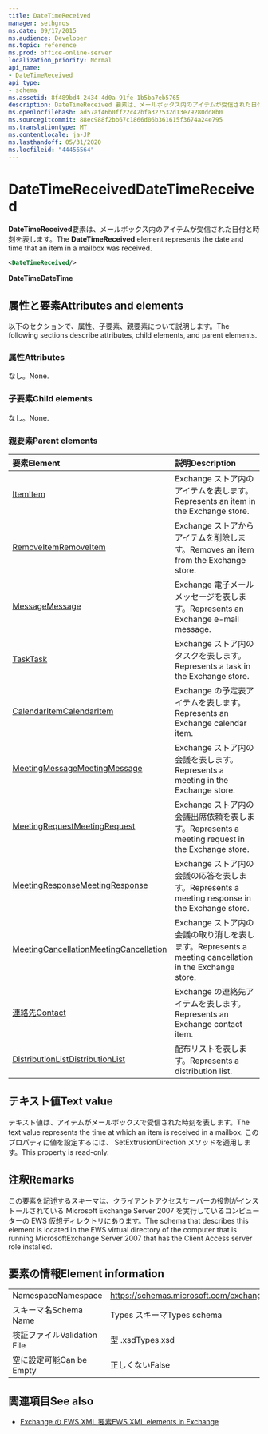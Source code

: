 ```yaml
---
title: DateTimeReceived
manager: sethgros
ms.date: 09/17/2015
ms.audience: Developer
ms.topic: reference
ms.prod: office-online-server
localization_priority: Normal
api_name:
- DateTimeReceived
api_type:
- schema
ms.assetid: 8f489bd4-2434-4d0a-91fe-1b5ba7eb5765
description: DateTimeReceived 要素は、メールボックス内のアイテムが受信された日付と時刻を表します。
ms.openlocfilehash: ad57af46b0ff22c42bfa327532d13e79280dd8b0
ms.sourcegitcommit: 88ec988f2bb67c1866d06b361615f3674a24e795
ms.translationtype: MT
ms.contentlocale: ja-JP
ms.lasthandoff: 05/31/2020
ms.locfileid: "44456564"
---
```

# <a name="datetimereceived"></a><span data-ttu-id="2ea1b-103">DateTimeReceived</span><span class="sxs-lookup"><span data-stu-id="2ea1b-103">DateTimeReceived</span></span>

<span data-ttu-id="2ea1b-104">**DateTimeReceived**要素は、メールボックス内のアイテムが受信された日付と時刻を表します。</span><span class="sxs-lookup"><span data-stu-id="2ea1b-104">The **DateTimeReceived** element represents the date and time that an item in a mailbox was received.</span></span> 
  
```xml
<DateTimeReceived/>
```

<span data-ttu-id="2ea1b-105">**DateTime**</span><span class="sxs-lookup"><span data-stu-id="2ea1b-105">**DateTime**</span></span>

## <a name="attributes-and-elements"></a><span data-ttu-id="2ea1b-106">属性と要素</span><span class="sxs-lookup"><span data-stu-id="2ea1b-106">Attributes and elements</span></span>

<span data-ttu-id="2ea1b-107">以下のセクションで、属性、子要素、親要素について説明します。</span><span class="sxs-lookup"><span data-stu-id="2ea1b-107">The following sections describe attributes, child elements, and parent elements.</span></span>
  
### <a name="attributes"></a><span data-ttu-id="2ea1b-108">属性</span><span class="sxs-lookup"><span data-stu-id="2ea1b-108">Attributes</span></span>

<span data-ttu-id="2ea1b-109">なし。</span><span class="sxs-lookup"><span data-stu-id="2ea1b-109">None.</span></span>
  
### <a name="child-elements"></a><span data-ttu-id="2ea1b-110">子要素</span><span class="sxs-lookup"><span data-stu-id="2ea1b-110">Child elements</span></span>

<span data-ttu-id="2ea1b-111">なし。</span><span class="sxs-lookup"><span data-stu-id="2ea1b-111">None.</span></span>
  
### <a name="parent-elements"></a><span data-ttu-id="2ea1b-112">親要素</span><span class="sxs-lookup"><span data-stu-id="2ea1b-112">Parent elements</span></span>

|<span data-ttu-id="2ea1b-113">**要素**</span><span class="sxs-lookup"><span data-stu-id="2ea1b-113">**Element**</span></span>|<span data-ttu-id="2ea1b-114">**説明**</span><span class="sxs-lookup"><span data-stu-id="2ea1b-114">**Description**</span></span>|
|:-----|:-----|
|[<span data-ttu-id="2ea1b-115">Item</span><span class="sxs-lookup"><span data-stu-id="2ea1b-115">Item</span></span>](item.md) <br/> |<span data-ttu-id="2ea1b-116">Exchange ストア内のアイテムを表します。</span><span class="sxs-lookup"><span data-stu-id="2ea1b-116">Represents an item in the Exchange store.</span></span>  <br/> |
|[<span data-ttu-id="2ea1b-117">RemoveItem</span><span class="sxs-lookup"><span data-stu-id="2ea1b-117">RemoveItem</span></span>](removeitem.md) <br/> |<span data-ttu-id="2ea1b-118">Exchange ストアからアイテムを削除します。</span><span class="sxs-lookup"><span data-stu-id="2ea1b-118">Removes an item from the Exchange store.</span></span>  <br/> |
|[<span data-ttu-id="2ea1b-119">Message</span><span class="sxs-lookup"><span data-stu-id="2ea1b-119">Message</span></span>](message-ex15websvcsotherref.md) <br/> |<span data-ttu-id="2ea1b-120">Exchange 電子メールメッセージを表します。</span><span class="sxs-lookup"><span data-stu-id="2ea1b-120">Represents an Exchange e-mail message.</span></span>  <br/> |
|[<span data-ttu-id="2ea1b-121">Task</span><span class="sxs-lookup"><span data-stu-id="2ea1b-121">Task</span></span>](task.md) <br/> |<span data-ttu-id="2ea1b-122">Exchange ストア内のタスクを表します。</span><span class="sxs-lookup"><span data-stu-id="2ea1b-122">Represents a task in the Exchange store.</span></span>  <br/> |
|[<span data-ttu-id="2ea1b-123">CalendarItem</span><span class="sxs-lookup"><span data-stu-id="2ea1b-123">CalendarItem</span></span>](calendaritem.md) <br/> |<span data-ttu-id="2ea1b-124">Exchange の予定表アイテムを表します。</span><span class="sxs-lookup"><span data-stu-id="2ea1b-124">Represents an Exchange calendar item.</span></span>  <br/> |
|[<span data-ttu-id="2ea1b-125">MeetingMessage</span><span class="sxs-lookup"><span data-stu-id="2ea1b-125">MeetingMessage</span></span>](meetingmessage.md) <br/> |<span data-ttu-id="2ea1b-126">Exchange ストア内の会議を表します。</span><span class="sxs-lookup"><span data-stu-id="2ea1b-126">Represents a meeting in the Exchange store.</span></span>  <br/> |
|[<span data-ttu-id="2ea1b-127">MeetingRequest</span><span class="sxs-lookup"><span data-stu-id="2ea1b-127">MeetingRequest</span></span>](meetingrequest.md) <br/> |<span data-ttu-id="2ea1b-128">Exchange ストア内の会議出席依頼を表します。</span><span class="sxs-lookup"><span data-stu-id="2ea1b-128">Represents a meeting request in the Exchange store.</span></span>  <br/> |
|[<span data-ttu-id="2ea1b-129">MeetingResponse</span><span class="sxs-lookup"><span data-stu-id="2ea1b-129">MeetingResponse</span></span>](meetingresponse.md) <br/> |<span data-ttu-id="2ea1b-130">Exchange ストア内の会議の応答を表します。</span><span class="sxs-lookup"><span data-stu-id="2ea1b-130">Represents a meeting response in the Exchange store.</span></span>  <br/> |
|[<span data-ttu-id="2ea1b-131">MeetingCancellation</span><span class="sxs-lookup"><span data-stu-id="2ea1b-131">MeetingCancellation</span></span>](meetingcancellation.md) <br/> |<span data-ttu-id="2ea1b-132">Exchange ストア内の会議の取り消しを表します。</span><span class="sxs-lookup"><span data-stu-id="2ea1b-132">Represents a meeting cancellation in the Exchange store.</span></span>  <br/> |
|[<span data-ttu-id="2ea1b-133">連絡先</span><span class="sxs-lookup"><span data-stu-id="2ea1b-133">Contact</span></span>](contact.md) <br/> |<span data-ttu-id="2ea1b-134">Exchange の連絡先アイテムを表します。</span><span class="sxs-lookup"><span data-stu-id="2ea1b-134">Represents an Exchange contact item.</span></span>  <br/> |
|[<span data-ttu-id="2ea1b-135">DistributionList</span><span class="sxs-lookup"><span data-stu-id="2ea1b-135">DistributionList</span></span>](distributionlist.md) <br/> |<span data-ttu-id="2ea1b-136">配布リストを表します。</span><span class="sxs-lookup"><span data-stu-id="2ea1b-136">Represents a distribution list.</span></span>  <br/> |
   
## <a name="text-value"></a><span data-ttu-id="2ea1b-137">テキスト値</span><span class="sxs-lookup"><span data-stu-id="2ea1b-137">Text value</span></span>

<span data-ttu-id="2ea1b-138">テキスト値は、アイテムがメールボックスで受信された時刻を表します。</span><span class="sxs-lookup"><span data-stu-id="2ea1b-138">The text value represents the time at which an item is received in a mailbox.</span></span> <span data-ttu-id="2ea1b-139">このプロパティに値を設定するには、 SetExtrusionDirection メソッドを適用します。</span><span class="sxs-lookup"><span data-stu-id="2ea1b-139">This property is read-only.</span></span>
  
## <a name="remarks"></a><span data-ttu-id="2ea1b-140">注釈</span><span class="sxs-lookup"><span data-stu-id="2ea1b-140">Remarks</span></span>

<span data-ttu-id="2ea1b-141">この要素を記述するスキーマは、クライアントアクセスサーバーの役割がインストールされている Microsoft Exchange Server 2007 を実行しているコンピューターの EWS 仮想ディレクトリにあります。</span><span class="sxs-lookup"><span data-stu-id="2ea1b-141">The schema that describes this element is located in the EWS virtual directory of the computer that is running MicrosoftExchange Server 2007 that has the Client Access server role installed.</span></span>
  
## <a name="element-information"></a><span data-ttu-id="2ea1b-142">要素の情報</span><span class="sxs-lookup"><span data-stu-id="2ea1b-142">Element information</span></span>

|||
|:-----|:-----|
|<span data-ttu-id="2ea1b-143">Namespace</span><span class="sxs-lookup"><span data-stu-id="2ea1b-143">Namespace</span></span>  <br/> |https://schemas.microsoft.com/exchange/services/2006/types  <br/> |
|<span data-ttu-id="2ea1b-144">スキーマ名</span><span class="sxs-lookup"><span data-stu-id="2ea1b-144">Schema Name</span></span>  <br/> |<span data-ttu-id="2ea1b-145">Types スキーマ</span><span class="sxs-lookup"><span data-stu-id="2ea1b-145">Types schema</span></span>  <br/> |
|<span data-ttu-id="2ea1b-146">検証ファイル</span><span class="sxs-lookup"><span data-stu-id="2ea1b-146">Validation File</span></span>  <br/> |<span data-ttu-id="2ea1b-147">型 .xsd</span><span class="sxs-lookup"><span data-stu-id="2ea1b-147">Types.xsd</span></span>  <br/> |
|<span data-ttu-id="2ea1b-148">空に設定可能</span><span class="sxs-lookup"><span data-stu-id="2ea1b-148">Can be Empty</span></span>  <br/> |<span data-ttu-id="2ea1b-149">正しくない</span><span class="sxs-lookup"><span data-stu-id="2ea1b-149">False</span></span>  <br/> |
   
## <a name="see-also"></a><span data-ttu-id="2ea1b-150">関連項目</span><span class="sxs-lookup"><span data-stu-id="2ea1b-150">See also</span></span>

- [<span data-ttu-id="2ea1b-151">Exchange の EWS XML 要素</span><span class="sxs-lookup"><span data-stu-id="2ea1b-151">EWS XML elements in Exchange</span></span>](ews-xml-elements-in-exchange.md)

